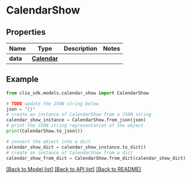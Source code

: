 # CalendarShow


## Properties

Name | Type | Description | Notes
------------ | ------------- | ------------- | -------------
**data** | [**Calendar**](Calendar.md) |  | 

## Example

```python
from clio_sdk.models.calendar_show import CalendarShow

# TODO update the JSON string below
json = "{}"
# create an instance of CalendarShow from a JSON string
calendar_show_instance = CalendarShow.from_json(json)
# print the JSON string representation of the object
print(CalendarShow.to_json())

# convert the object into a dict
calendar_show_dict = calendar_show_instance.to_dict()
# create an instance of CalendarShow from a dict
calendar_show_from_dict = CalendarShow.from_dict(calendar_show_dict)
```
[[Back to Model list]](../README.md#documentation-for-models) [[Back to API list]](../README.md#documentation-for-api-endpoints) [[Back to README]](../README.md)


